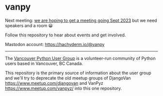 # vanpy

Next meeting: [we are hoping to get a meeting going Sept 2023](https://github.com/vancouver/vanpy/issues/3) but we need speakers and a room 😀

Follow this repository to hear about events and get involved.

Mastodon account: https://hachyderm.io/@vanpy

---

The [Vancouver Python User Group](http://www.meetup.com/vanpyz/) is a
volunteer-run community of Python users based in Vancouver, BC Canada.

This repository is the primary source of information about the user group and we'll try to deprecate the old meetup groups of DjangoVan https://www.meetup.com/djangovan and VanPyz https://www.meetup.com/vanpyz/ into this one repository.
